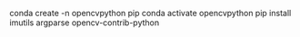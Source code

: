 conda create -n opencvpython pip
conda activate opencvpython
pip install imutils argparse opencv-contrib-python
